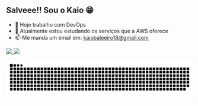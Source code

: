 ## Salveee!! Sou o Kaio 😁

- 🔭 Hoje trabalho com DevOps
- 🌱 Atualmente estou estudando os serviços que a AWS oferece
- 📫 Me manda um email em: kaiobaleeiro18@gmail.com

<div>
  <a href='https://github.com/kaio-baleeiro'>
    <img height='180px'  src='https://github-readme-stats.vercel.app/api?username=kaio-baleeiro&scount_private=true&include_all_commits=true&show_icons=true&hide_border=true&theme=vue-dark&locale=pt-br'>
    <img height='180px' src='https://github-readme-stats.vercel.app/api/top-langs/?username=kaio-baleeiro&layout=compact&theme=vue-dark&hide_border=true&locale=pt-br'>
  </a>
</div>

<div>
  
  ![Snake animation](https://github.com/kaio-baleeiro/kaio-baleeiro/blob/output/github-contribution-grid-snake.svg)
  
</div>

